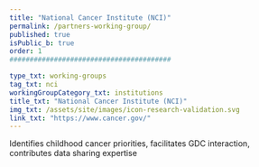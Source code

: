 ```yaml
---
title: "National Cancer Institute (NCI)"
permalink: /partners-working-group/
published: true
isPublic_b: true
order: 1
########################################

type_txt: working-groups
tag_txt: nci
workingGroupCategory_txt: institutions
title_txt: "National Cancer Institute (NCI)"
img_txt: /assets/site/images/icon-research-validation.svg
link_txt: "https://www.cancer.gov/"
---
```


Identifies childhood cancer priorities, facilitates GDC interaction, contributes data sharing expertise
